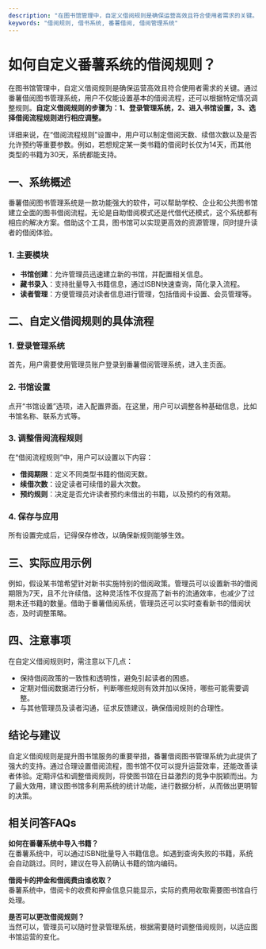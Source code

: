 ```yaml
---
description: "在图书馆管理中，自定义借阅规则是确保运营高效且符合使用者需求的关键。通过番薯借阅图书管理系统，用户不仅能设置基本的借阅流程，还可以根据特定情况调整规则。**自定义借阅规则的步骤为：1、登录管理系统，2、进入书馆设置，3、选择借阅流程规则进行相应调整。**"
keywords: "借阅规则, 借书系统, 番薯借阅, 借阅管理系统"
---
```

# 如何自定义番薯系统的借阅规则？

在图书馆管理中，自定义借阅规则是确保运营高效且符合使用者需求的关键。通过番薯借阅图书管理系统，用户不仅能设置基本的借阅流程，还可以根据特定情况调整规则。**自定义借阅规则的步骤为：1、登录管理系统，2、进入书馆设置，3、选择借阅流程规则进行相应调整。**

详细来说，在“借阅流程规则”设置中，用户可以制定借阅天数、续借次数以及是否允许预约等重要参数。例如，若想规定某一类书籍的借阅时长仅为14天，而其他类型的书籍为30天，系统都能支持。

## **一、系统概述**

番薯借阅图书管理系统是一款功能强大的软件，可以帮助学校、企业和公共图书馆建立全面的图书借阅流程。无论是自助借阅模式还是代借代还模式，这个系统都有相应的解决方案。借助这个工具，图书馆可以实现更高效的资源管理，同时提升读者的借阅体验。

### **1. 主要模块**

- **书馆创建**：允许管理员迅速建立新的书馆，并配置相关信息。
- **藏书录入**：支持批量导入书籍信息，通过ISBN快速查询，简化录入流程。
- **读者管理**：方便管理员对读者信息进行管理，包括借阅卡设置、会员管理等。

## **二、自定义借阅规则的具体流程**

### **1. 登录管理系统**

首先，用户需要使用管理员账户登录到番薯借阅管理系统，进入主页面。

### **2. 书馆设置**

点开“书馆设置”选项，进入配置界面。在这里，用户可以调整各种基础信息，比如书馆名称、联系方式等。

### **3. 调整借阅流程规则**

在“借阅流程规则”中，用户可以设置以下内容：

- **借阅期限**：定义不同类型书籍的借阅天数。
- **续借次数**：设定读者可续借的最大次数。
- **预约规则**：决定是否允许读者预约未借出的书籍，以及预约的有效期。

### **4. 保存与应用**

所有设置完成后，记得保存修改，以确保新规则能够生效。

## **三、实际应用示例**

例如，假设某书馆希望针对新书实施特别的借阅政策。管理员可以设置新书的借阅期限为7天，且不允许续借。这种灵活性不仅提高了新书的流通效率，也减少了过期未还书籍的数量。借助于番薯借阅系统，管理员还可以实时查看新书的借阅状态，及时调整策略。

## **四、注意事项**

在自定义借阅规则时，需注意以下几点：

- 保持借阅政策的一致性和透明性，避免引起读者的困惑。
- 定期对借阅数据进行分析，判断哪些规则有效并加以保持，哪些可能需要调整。
- 与其他管理员及读者沟通，征求反馈建议，确保借阅规则的合理性。

## **结论与建议**

自定义借阅规则是提升图书馆服务的重要举措，番薯借阅图书管理系统为此提供了强大的支持。通过合理设置借阅流程，图书馆不仅可以提升运营效率，还能改善读者体验。定期评估和调整借阅规则，将使图书馆在日益激烈的竞争中脱颖而出。为了最大效用，建议图书馆多利用系统的统计功能，进行数据分析，从而做出更明智的决策。

## **相关问答FAQs**

**如何在番薯系统中导入书籍？**  
在番薯系统中，可以通过ISBN批量导入书籍信息。如遇到查询失败的书籍，系统会自动跳过。同时，建议在导入前确认书籍的馆内编码。

**借阅卡的押金和借阅费由谁收取？**  
番薯系统中，借阅卡的收费和押金信息只能显示，实际的费用收取需要图书馆自行处理。

**是否可以更改借阅规则？**  
当然可以，管理员可以随时登录管理系统，根据需要随时调整借阅规则，以适应图书馆运营的变化。
